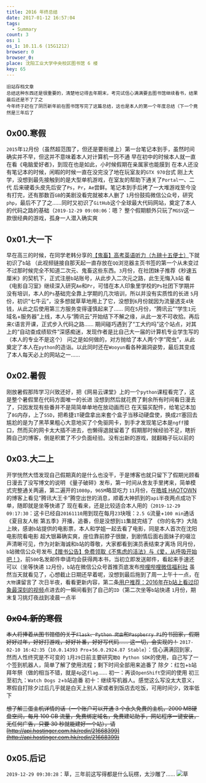 ```yaml
---
title: 2016 年终总结
date: 2017-01-12 16:57:04
tags:
  - Summary
count: 3
os: 1
os_1: 10.11.6 (15G1212)
browser: 0
browser_0: 
place: 沈阳工业大学中央校区图书馆 6 楼
key: 65
---
```

    旧站存档文章
    总结这种东西还是很重要的，清楚地记得去年期末，考完试信心满满要去图书馆继续看书，结果最后还是不了了之
    今年终于赶在了阴历新年前在图书馆写完了这篇总结，这也是本人的第一个年度总结（下一个竟然是三年后了
<!-- more -->
## 0x00.寒假
`2015`年`12`月份（虽然超范围了，但还是要衔接上）第一台笔记本到手，虽然时间确实并不早，但这并不意味着本人对计算机一窍不通
早在初中的时候本人就一直在看《电脑爱好者》，到现在也是如此，小时候假期在亲属家也能膜到
在本人还没有笔记本的时候，闲暇的时候一直在没完没了地在玩室友的`GTX 970`台式
刚上大学，没想到最先接触到的是大型单机游戏，在室友的帮助下通关了`Portal`一、二代
后来硬着头皮先后安了`Ps`，`Pr`，`Ae`尝鲜。笔记本到手后拷了一大堆游戏至今没有打完，还有那数百`GB`的美剧没看完就被本人删了
`1`月份鼓捣微信公众号，研究`php`，最后不了了之……同时又初识了`GitHub`这个全球最大代码网站，奠定了本人的代码之路的基础（`2019-12-29 09:08:06`：嗯？
整个假期额外只玩了`MGSV`这一款很经典的游戏，孤身一人潜入确实爽

## 0x01.大一下
早在高三的时候，在同学老韩分享的[【鬼畜】高考英语听力（九磅十五便士）](https://www.biliplus.com/video/av2344795/)下就初识了`b`站
（此视频链接自那天起一直存放在`QQ`浏览器主页书签的第一个从未变过
不过那时候完全不知道二次元、鬼畜这些东西。`3`月份，在社团妹子推荐《秒速五厘米》的契机下，正式注册`b`站账号，从此步入二次元之路，此生无悔入`b`站
看《电影自习室》继续深入研究`Ae`和`Pr`，可惜在本人印象里学校的`Ps`社团下学期并没有培训，本人的`Ps`基础完全靠上学期的几次培训，所以并没有实质性的长进
`5`月份，初识“七牛云”，没多想就草草地用上了它，没想到`6`月份就因为流量透支`4`块钱，从此之后使用第三方服务变得谨慎起来了……
同在`5`月份，“腾讯云”“学生`1`元域名+服务器”上线，本人与“腾讯云”开始结下不解之缘，从此一发不可收拾。再后来`C`语言开课，正式步入代码之路……
期间碰巧遇到了“工大约吗”这个站点，对其上的“自动查成绩软件”深感痴迷，发现作者是比自己大一届的计算机专业学生写的（本人的专业不是这个）
问之是如何做的，对方抛给了本人两个字“爬虫”，从此奠定了本人在`python`的造诣。以此同时还在`Wooyun`看各种漏洞姿势，最后其变成了本人每天必上的网站之一……

## 0x02.暑假
刚放暑假那阵学习兴致还好，把《网易云课堂》上的一个`python`课程看完了，这是整个暑假里在代码方面唯一的长进
没想到然后就花费了剩余所有时间看日漫去了，只因发现有些番并不是简简单单地在放动画而已
在天猫买配件，给笔记本加了`8G`内存，上了`SSD`，把希捷`1T`硬盘拿出来套个盒子当移动硬盘使，换成`2T`塞回去
尴尬的是为了黑苹果粗心大意地买了个免驱网卡，到手才发现笔记本是`ngff`接口，然而买的网卡太大插不进去，也懒得退就留着了
假期那时候经验不足，瞎折腾自己的博客，倒是积累了不少负面经验。没有出新的游戏，就翻箱子玩以前的

## 0x03.大二上
开学恍然大悟发现自己假期真的是什么也没干，于是博客也就只留下了假期光顾看日漫去了没写博文的说明
《量子破碎》发布，第一时间从舍友手里拷来，简单模式完整通关两遍，第二遍开的`1080p`，`965M`略显吃力
`11`月份，在[皓城 HAOTOWN](https://www.haotown.cn/)的博客上看见“腾讯大王卡”腾空出世的消息，顺着大神抓到的`api`半夜两点成功下单，随即就是坐等快递了
现在看来，还是比较适合本人用的（`2019-12-29 09:17:30`：这卡已经自`20161110`用到现在每月`23`块哦：`2.5 G`流量+`100 min`通话
《夏目友人帐 第五季》开播，追番，但是没想到`11`集就完结了
《你的名字》大陆上映，感谢`b`站提供的电影票，本人和学姐一起去看了电影，同是本人首次在沈阳电影院看电影
超大银幕确实爽，座位靠前脖子很酸，到剧情后面右面妹子的啜泣声清晰可见，作为对新海诚和`b`站的尊敬，大家都看到演员表结束才离场
同月份，`b`站微信公众号发布[【赠书公告】免费领取《不焦虑的活法》与《爱，从呼吸开始吧！》](https://web.archive.org/web/20191229012431/https://mp.weixin.qq.com/s/5OhZf90JZn5k4lDpLW66ug)，前`500`名发邮件申请均会获得两本书，当初立即发送邮件，看起来手速还可以（坐等快递
`12`月份，`b`站在微信公众号首推页底发布[哔哩哔哩微信福利社](https://web.archive.org/web/20191229012622/https://mp.weixin.qq.com/s/NIDgi6m65_OAX7O069X_Cw)
虽然当天就看见了，心想截止日期还早着呢，没想到最后拖到了周一上午十一点，在`大物`课留言了
次日半夜，看看更新内容，第二条[用户推荐：2016年在b站上看过印象最深刻的视频](https://web.archive.org/web/20191229012737/https://mp.weixin.qq.com/s/iG60KxS0g-QNLk77GjWlIw)点进去的一瞬间看到了自己的`ID`（第二次坐等`b`站快递
`1`月份，期末复习挑灯夜战到凌晨一点半

## ~~0x04.新的寒假~~
~~本人将捧着从图书馆借的关于`Flask`、`Python 爬虫`和`Paspberry Pi`的书回家，假期好好过年，好好打游戏，好好补番，好好写代码……
这一切，会实现的！~~
`2017-02-10 16:42:35`（`10.0.14393 Pro`+`56.0.2924.87 Stable`）：信心满满回到家，然而人性终究是不可变的
`1`月`29`日前主要研究`酷Q Python SDK`的使用，自己写了一个签到机器人，简单了解了使用流程；剩下时间全部用来追番了
除夕：红包+`b`站拜年祭（做的相当不错，就是`4p`这`flag`……
初一：再谈`OpenShift`空间的使用
初三至初九：`Watch Dogs 2`+`b`站追番
初十：继续写机器人。感觉这么写没太大意义，寒假自打除夕过后几乎就是白天上别人家或者到饭店去吃饭，可用时间少，效率低下

~~想了解三蛋主机详情的话（一个账户可以开通 3 个永久免费的主机，2000 MB硬盘空间，每月 100 GB 流量，免费绑定域名，免费建站助手，网站程序一键安装，无任何广告，只要 30 秒就能建好一个站），请[http://api.hostinger.com.hk/redir/21668399](http://api.hostinger.com.hk/redir/21668399)~~

## 0x05.后记
`2019-12-29 09:30:28`：草，三年前这写得都是什么玩楞，太沙雕了……
![草](https://i1.yuangezhizao.cn/Win-10/20191016005155.jpg!webp)
